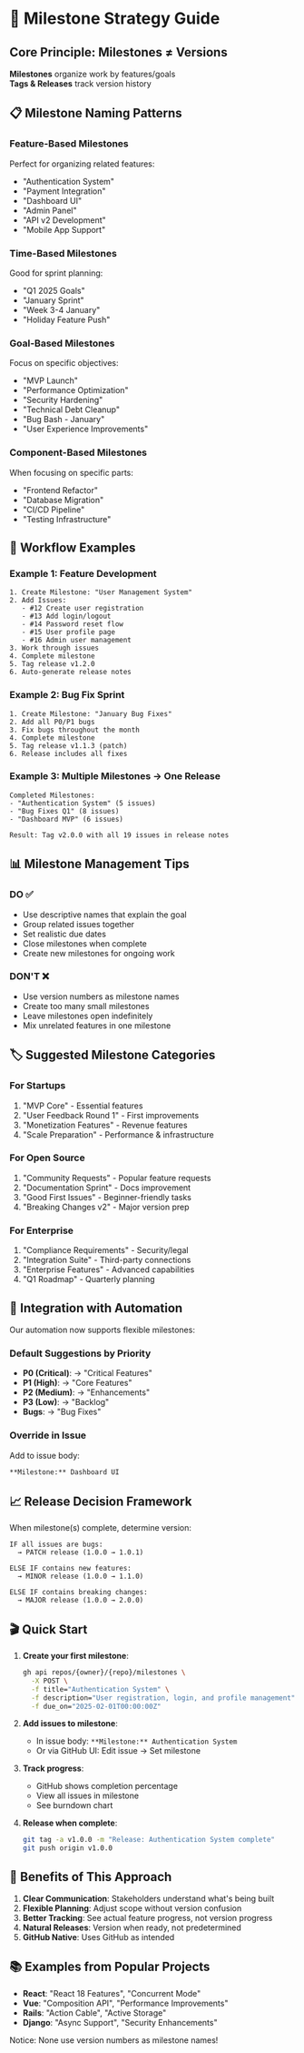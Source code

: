 # 🎯 Milestone Strategy Guide

## Core Principle: Milestones ≠ Versions

**Milestones** organize work by features/goals  
**Tags & Releases** track version history

## 📋 Milestone Naming Patterns

### Feature-Based Milestones
Perfect for organizing related features:
- "Authentication System"
- "Payment Integration"
- "Dashboard UI"
- "Admin Panel"
- "API v2 Development"
- "Mobile App Support"

### Time-Based Milestones
Good for sprint planning:
- "Q1 2025 Goals"
- "January Sprint"
- "Week 3-4 January"
- "Holiday Feature Push"

### Goal-Based Milestones
Focus on specific objectives:
- "MVP Launch"
- "Performance Optimization"
- "Security Hardening"
- "Technical Debt Cleanup"
- "Bug Bash - January"
- "User Experience Improvements"

### Component-Based Milestones
When focusing on specific parts:
- "Frontend Refactor"
- "Database Migration"
- "CI/CD Pipeline"
- "Testing Infrastructure"

## 🔄 Workflow Examples

### Example 1: Feature Development
```
1. Create Milestone: "User Management System"
2. Add Issues:
   - #12 Create user registration
   - #13 Add login/logout
   - #14 Password reset flow
   - #15 User profile page
   - #16 Admin user management
3. Work through issues
4. Complete milestone
5. Tag release v1.2.0
6. Auto-generate release notes
```

### Example 2: Bug Fix Sprint
```
1. Create Milestone: "January Bug Fixes"
2. Add all P0/P1 bugs
3. Fix bugs throughout the month
4. Complete milestone
5. Tag release v1.1.3 (patch)
6. Release includes all fixes
```

### Example 3: Multiple Milestones → One Release
```
Completed Milestones:
- "Authentication System" (5 issues)
- "Bug Fixes Q1" (8 issues)
- "Dashboard MVP" (6 issues)

Result: Tag v2.0.0 with all 19 issues in release notes
```

## 📊 Milestone Management Tips

### DO ✅
- Use descriptive names that explain the goal
- Group related issues together
- Set realistic due dates
- Close milestones when complete
- Create new milestones for ongoing work

### DON'T ❌
- Use version numbers as milestone names
- Create too many small milestones
- Leave milestones open indefinitely
- Mix unrelated features in one milestone

## 🏷️ Suggested Milestone Categories

### For Startups
1. "MVP Core" - Essential features
2. "User Feedback Round 1" - First improvements
3. "Monetization Features" - Revenue features
4. "Scale Preparation" - Performance & infrastructure

### For Open Source
1. "Community Requests" - Popular feature requests
2. "Documentation Sprint" - Docs improvement
3. "Good First Issues" - Beginner-friendly tasks
4. "Breaking Changes v2" - Major version prep

### For Enterprise
1. "Compliance Requirements" - Security/legal
2. "Integration Suite" - Third-party connections
3. "Enterprise Features" - Advanced capabilities
4. "Q1 Roadmap" - Quarterly planning

## 🔗 Integration with Automation

Our automation now supports flexible milestones:

### Default Suggestions by Priority
- **P0 (Critical)**: → "Critical Features"
- **P1 (High)**: → "Core Features"
- **P2 (Medium)**: → "Enhancements"
- **P3 (Low)**: → "Backlog"
- **Bugs**: → "Bug Fixes"

### Override in Issue
Add to issue body:
```markdown
**Milestone:** Dashboard UI
```

## 📈 Release Decision Framework

When milestone(s) complete, determine version:

```
IF all issues are bugs:
  → PATCH release (1.0.0 → 1.0.1)
  
ELSE IF contains new features:
  → MINOR release (1.0.0 → 1.1.0)
  
ELSE IF contains breaking changes:
  → MAJOR release (1.0.0 → 2.0.0)
```

## 🎬 Quick Start

1. **Create your first milestone**:
   ```bash
   gh api repos/{owner}/{repo}/milestones \
     -X POST \
     -f title="Authentication System" \
     -f description="User registration, login, and profile management" \
     -f due_on="2025-02-01T00:00:00Z"
   ```

2. **Add issues to milestone**:
   - In issue body: `**Milestone:** Authentication System`
   - Or via GitHub UI: Edit issue → Set milestone

3. **Track progress**:
   - GitHub shows completion percentage
   - View all issues in milestone
   - See burndown chart

4. **Release when complete**:
   ```bash
   git tag -a v1.0.0 -m "Release: Authentication System complete"
   git push origin v1.0.0
   ```

## 🚀 Benefits of This Approach

1. **Clear Communication**: Stakeholders understand what's being built
2. **Flexible Planning**: Adjust scope without version confusion
3. **Better Tracking**: See actual feature progress, not version progress
4. **Natural Releases**: Version when ready, not predetermined
5. **GitHub Native**: Uses GitHub as intended

## 📚 Examples from Popular Projects

- **React**: "React 18 Features", "Concurrent Mode"
- **Vue**: "Composition API", "Performance Improvements"
- **Rails**: "Action Cable", "Active Storage"
- **Django**: "Async Support", "Security Enhancements"

Notice: None use version numbers as milestone names!